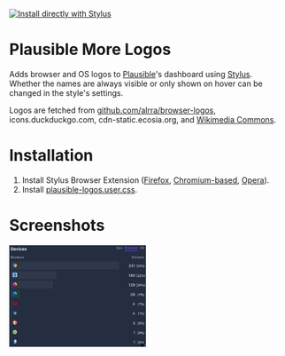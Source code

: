 [![Install directly with Stylus](https://img.shields.io/badge/Install%20directly%20with-Stylus-00adad.svg)](https://github.com/FlorianRaediker/plausible-more-logos/raw/main/plausible-more-logos.user.css)

# Plausible More Logos
Adds browser and OS logos to [Plausible](https://plausible.io)'s dashboard using [Stylus](https://add0n.com/stylus.html).<br>
Whether the names are always visible or only shown on hover can be changed in the style's settings.

Logos are fetched from [github.com/alrra/browser-logos](https://raw.githubusercontent.com/alrra/browser-logos), icons.duckduckgo.com, cdn-static.ecosia.org, and [Wikimedia Commons](https://upload.wikimedia.org).

# Installation
 1. Install Stylus Browser Extension ([Firefox](https://addons.mozilla.org/en-US/firefox/addon/styl-us/), [Chromium-based](https://chrome.google.com/webstore/detail/stylus/clngdbkpkpeebahjckkjfobafhncgmne), [Opera](https://addons.opera.com/extensions/details/stylus/)).
 2. Install [plausible-logos.user.css](https://github.com/FlorianRaediker/plausible-more-logos/raw/main/plausible-logos.user.css).

# Screenshots
<img src="docs/screenshot-browser.png" width="49%">
<img src="docs/screenshot-os.png" width="49%>
